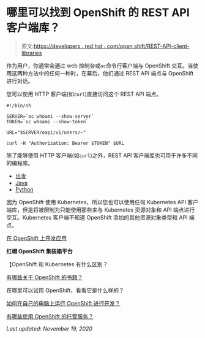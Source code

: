 # 哪里可以找到 OpenShift 的 REST API 客户端库？

> 原文:[https://developers . red hat . com/open shift/REST-API-client-libraries](https://developers.redhat.com/openshift/REST-API-client-libraries)

作为用户，你通常会通过 web 控制台或`oc`命令行客户端与 OpenShift 交互。当使用这两种方法中的任何一种时，在幕后，他们通过 REST API 端点与 OpenShift 进行对话。

您可以使用 HTTP 客户端(如`curl`)直接访问这个 REST API 端点。

```
#!/bin/sh

SERVER=`oc whoami --show-server`
TOKEN=`oc whoami --show-token`

URL="$SERVER/oapi/v1/users/~"

curl -H "Authorization: Bearer $TOKEN" $URL 
```

除了能够使用 HTTP 客户端(如`curl`)之外，REST API 客户端库也可用于许多不同的编程库。

*   [出发](https://github.com/openshift/client-go)
*   [Java](https://github.com/openshift/openshift-restclient-java)
*   [Python](https://github.com/openshift/openshift-restclient-python)

因为 OpenShift 使用 Kubernetes，所以您也可以使用任何 Kubernetes API 客户端库，但是将被限制为只能使用那些来与 Kubernetes 资源对象和 API 端点进行交互。Kubernetes 客户端不知道 OpenShift 添加的其他资源对象类型和 API 端点。

[在 OpenShift 上开发应用](https://developers.redhat.com/openshift)

**红帽 OpenShift 集装箱平台**

【OpenShift 和 Kubernetes 有什么区别？

[有哪些关于 OpenShift 的书籍？](https://developers.redhat.com/openshift/openshift-books/)

在哪里可以试用 OpenShift，看看它是什么样的？

[如何在自己的电脑上运行 OpenShift 进行开发？](https://developers.redhat.com/openshift/local-openshift/)

[有哪些使用 OpenShift 的托管服务？](https://developers.redhat.com/openshift/hosting-openshift/)

*Last updated: November 19, 2020*